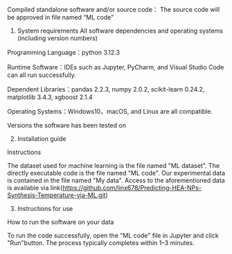 Compiled standalone software and/or source code：
The source code will be approved in file named “ML code”


1. System requirements
All software dependencies and operating systems (including version numbers)

Programming Language：python 3.12.3

Runtime Software：IDEs such as Jupyter, PyCharm, and Visual Studio Code can all run successfully.

Dependent Libraries：pandas 2.2.3, numpy 2.0.2, scikit-learn 0.24.2, matplotlib 3.4.3, xgboost 2.1.4

Operating Systems：Windows10，macOS, and Linux are all compatible.

Versions the software has been tested on

2. Installation guide

Instructions

The dataset used for machine learning is the file named "ML dataset".
The directly executable code is the file named "ML code".
Our experimental data is contained in the file named "My data".
Access to the aforementioned data is available via link(https://github.com/linx678/Predicting-HEA-NPs-Synthesis-Temperature-via-ML.git)

3. Instructions for use
   
How to run the software on your data

To run the code successfully, open the "ML code" file in Jupyter and click "Run"button. The process typically completes within 1–3 minutes.
